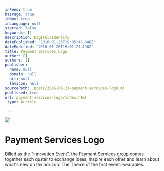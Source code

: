 ```yaml
---
inFeed: true
hasPage: true
inNav: true
inLanguage: null
starred: false
keywords: []
description: Digital/Identity
datePublished: '2016-01-26T19:05:46.846Z'
dateModified: '2016-01-26T19:01:27.490Z'
title: Payment Services Logo
author: []
authors: []
publisher:
  name: null
  domain: null
  url: null
  favicon: null
sourcePath: _posts/2016-01-21-payment-services-logo.md
published: true
url: payment-services-logo/index.html
_type: Article

---
```

![](https://the-grid-user-content.s3-us-west-2.amazonaws.com/dcf398e4-cbd1-46d8-acbf-2ffdc4140254.jpg)

# Payment Services Logo

Billed as the "innovation Event", the Payment Services group comes together each quater to exchange ideas, inspire each other and learn about what's new on the horizon. The Theme of the first event: wearables.